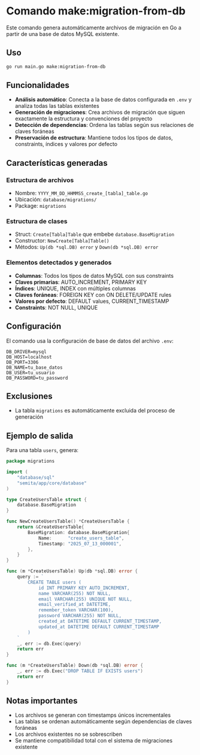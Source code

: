 # Comando make:migration-from-db

Este comando genera automáticamente archivos de migración en Go a partir de una base de datos MySQL existente.

## Uso

```bash
go run main.go make:migration-from-db
```

## Funcionalidades

- **Análisis automático**: Conecta a la base de datos configurada en `.env` y analiza todas las tablas existentes
- **Generación de migraciones**: Crea archivos de migración que siguen exactamente la estructura y convenciones del proyecto
- **Detección de dependencias**: Ordena las tablas según sus relaciones de claves foráneas
- **Preservación de estructura**: Mantiene todos los tipos de datos, constraints, índices y valores por defecto

## Características generadas

### Estructura de archivos

- Nombre: `YYYY_MM_DD_HHMMSS_create_[tabla]_table.go`
- Ubicación: `database/migrations/`
- Package: `migrations`

### Estructura de clases

- Struct: `Create[Tabla]Table` que embebe `database.BaseMigration`
- Constructor: `NewCreate[Tabla]Table()`
- Métodos: `Up(db *sql.DB) error` y `Down(db *sql.DB) error`

### Elementos detectados y generados

- **Columnas**: Todos los tipos de datos MySQL con sus constraints
- **Claves primarias**: AUTO_INCREMENT, PRIMARY KEY
- **Índices**: UNIQUE, INDEX con múltiples columnas
- **Claves foráneas**: FOREIGN KEY con ON DELETE/UPDATE rules
- **Valores por defecto**: DEFAULT values, CURRENT_TIMESTAMP
- **Constraints**: NOT NULL, UNIQUE

## Configuración

El comando usa la configuración de base de datos del archivo `.env`:

```env
DB_DRIVER=mysql
DB_HOST=localhost
DB_PORT=3306
DB_NAME=tu_base_datos
DB_USER=tu_usuario
DB_PASSWORD=tu_password
```

## Exclusiones

- La tabla `migrations` es automáticamente excluida del proceso de generación

## Ejemplo de salida

Para una tabla `users`, genera:

```go
package migrations

import (
	"database/sql"
	"semita/app/core/database"
)

type CreateUsersTable struct {
	database.BaseMigration
}

func NewCreateUsersTable() *CreateUsersTable {
	return &CreateUsersTable{
		BaseMigration: database.BaseMigration{
			Name:      "create_users_table",
			Timestamp: "2025_07_13_000001",
		},
	}
}

func (m *CreateUsersTable) Up(db *sql.DB) error {
	query := `
		CREATE TABLE users (
			id INT PRIMARY KEY AUTO_INCREMENT,
			name VARCHAR(255) NOT NULL,
			email VARCHAR(255) UNIQUE NOT NULL,
			email_verified_at DATETIME,
			remember_token VARCHAR(100),
			password VARCHAR(255) NOT NULL,
			created_at DATETIME DEFAULT CURRENT_TIMESTAMP,
			updated_at DATETIME DEFAULT CURRENT_TIMESTAMP
		)
	`
	_, err := db.Exec(query)
	return err
}

func (m *CreateUsersTable) Down(db *sql.DB) error {
	_, err := db.Exec("DROP TABLE IF EXISTS users")
	return err
}
```

## Notas importantes

- Los archivos se generan con timestamps únicos incrementales
- Las tablas se ordenan automáticamente según dependencias de claves foráneas
- Los archivos existentes no se sobrescriben
- Se mantiene compatibilidad total con el sistema de migraciones existente
